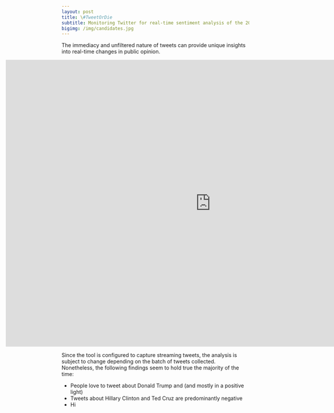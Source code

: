 ```yaml
---
layout: post
title: \#TweetOrDie
subtitle: Monitoring Twitter for real-time sentiment analysis of the 2016 U.S. presidential candidates
bigimg: /img/candidates.jpg
---
```


The immediacy and unfiltered nature of tweets can provide unique insights into real-time changes in public opinion.

<iframe id="Campaign" src="http://52.38.152.177:3838/Campaign/" style="border: none; width: 1100px; height:770px; margin-left:-150px" frameborder="0"></iframe>

Since the tool is configured to capture streaming tweets, the analysis is subject to change depending on the batch of tweets collected. Nonetheless, the following findings seem to hold true the majority of the time:  
* People love to tweet about Donald Trump and (and mostly in a positive light)  
* Tweets about Hillary Clinton and Ted Cruz are predominantly negative  
* Hi
